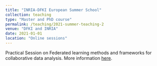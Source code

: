 ```yaml
---
title: "INRIA-DFKI European Summer School"
collection: teaching
type: "Master and PhD course"
permalink: /teaching/2021-summer-teaching-2
venue: "DFKI and INRIA"
date: 2021-01-01
location: "Online sessions"
---
```


Practical Session on Federated learning methods and frameworks for collaborative data analysis. More information [here](https://idessai.inria.fr/track-b-ai-for-medicine/).